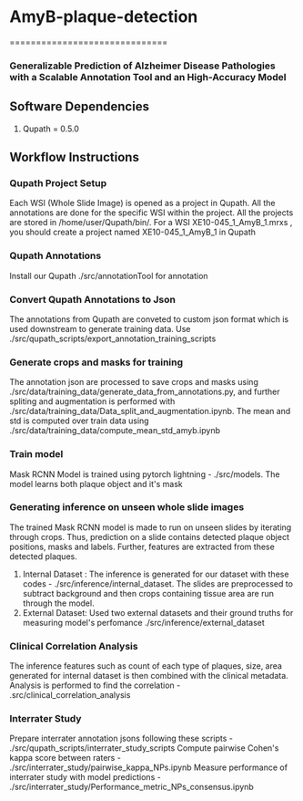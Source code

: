 # AmyB-plaque-detection

==============================

  

### Generalizable Prediction of Alzheimer Disease Pathologies with a Scalable Annotation Tool and an High-Accuracy Model


## Software Dependencies
1.  Qupath = 0.5.0

## Workflow Instructions


### Qupath Project Setup
Each WSI (Whole Slide Image) is opened as a project in Qupath. All the annotations are done for the specific WSI within the project.  All the projects are stored in /home/user/Qupath/bin/. For a WSI XE10-045_1_AmyB_1.mrxs , you should create a project named XE10-045_1_AmyB_1 in Qupath

### Qupath Annotations
Install our Qupath ./src/annotationTool for annotation


### Convert Qupath Annotations to Json
The annotations from Qupath are conveted to custom json format which is used downstream to generate training data. 
Use ./src/qupath_scripts/export_annotation_training_scripts 

### Generate crops and masks for training 
The annotation json are processed to save crops and masks using ./src/data/training_data/generate_data_from_annotations.py, and further spliting 
and augmentation is performed with ./src/data/training_data/Data_split_and_augmentation.ipynb. The mean and std is computed over train data using 
./src/data/training_data/compute_mean_std_amyb.ipynb

### Train model
Mask RCNN Model is trained using pytorch lightning - ./src/models. The model learns both plaque object and it's mask

### Generating inference on unseen whole slide images
The trained Mask RCNN model is made to run on unseen slides by iterating through crops. Thus, prediction on a slide contains detected plaque object positions, masks and labels. Further, features are extracted from these detected plaques. 
1. Internal Dataset : The inference is generated for our dataset with these codes - ./src/inference/internal_dataset. The slides are preprocessed to subtract background and then crops containing tissue area are run through the model.
2. External Dataset: Used two external datasets and their ground truths for measuring model's perfomance ./src/inference/external_dataset

### Clinical Correlation Analysis
The inference features such as count of each type of plaques, size, area generated for internal dataset is then combined with the clinical metadata. 
Analysis is performed to find the correlation - .src/clinical_correlation_analysis

### Interrater Study
Prepare interrater annotation jsons following these scripts - ./src/qupath_scripts/interrater_study_scripts
Compute pairwise Cohen's kappa score between raters - ./src/interrater_study/pairwise_kappa_NPs.ipynb
Measure performance of interrater study with model predictions - ./src/interrater_study/Performance_metric_NPs_consensus.ipynb